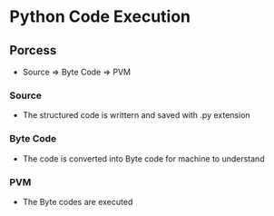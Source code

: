# Python Code Execution

## Porcess

- Source => Byte Code => PVM

### Source

- The structured code is writtern and saved with .py extension

### Byte Code

- The code is converted into Byte code for machine to understand

### PVM

- The Byte codes are executed
